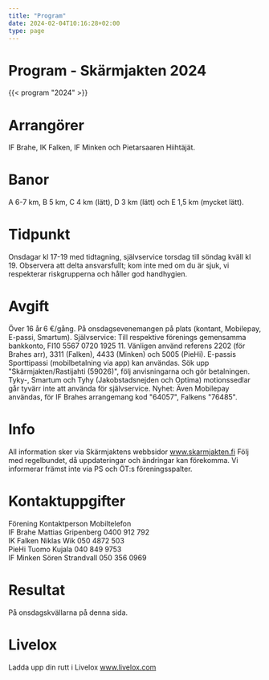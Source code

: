 ```yaml
---
title: "Program"
date: 2024-02-04T10:16:28+02:00
type: page
---
```


# Program - Skärmjakten 2024
   

{{< program "2024" >}}


# Arrangörer

IF Brahe, IK Falken, IF Minken och Pietarsaaren Hiihtäjät.

# Banor

A 6-7 km, B 5 km, C 4 km (lätt), D 3 km (lätt) och E 1,5 km (mycket lätt).

# Tidpunkt 

Onsdagar kl 17-19 med tidtagning, självservice torsdag till söndag kväll kl 19. Observera att delta ansvarsfullt; kom inte med om du är sjuk, vi respekterar riskgrupperna och håller god handhygien.

# Avgift 

Över 16 år 6 €/gång. På onsdagsevenemangen på plats (kontant, Mobilepay, E-passi, Smartum).
Självservice: Till respektive förenings gemensamma bankkonto, FI10 5567 0720 1925 11. Vänligen använd referens 2202 (för Brahes arr), 3311 (Falken), 4433 (Minken) och 5005 (PieHi). E-passis Sporttipassi (mobilbetalning via app) kan användas. Sök upp "Skärmjakten/Rastijahti (59026)", följ anvisningarna och gör betalningen. 
Tyky-, Smartum och Tyhy (Jakobstadsnejden och Optima) motionssedlar går tyvärr inte att använda för självservice.
Nyhet:  Även Mobilepay användas, för IF Brahes arrangemang kod "64057", Falkens "76485".

# Info 

All information sker via Skärmjaktens webbsidor www.skarmjakten.fi 
Följ med regelbundet, då uppdateringar och ändringar kan förekomma. 
Vi informerar främst inte via PS och ÖT:s föreningsspalter. 

# Kontaktuppgifter

Förening    Kontaktperson       Mobiltelefon  
IF Brahe    Mattias Gripenberg  0400 912 792  
IK Falken   Niklas Wik          050 4872 503  
PieHi       Tuomo Kujala        040 849 9753  
IF Minken   Sören Strandvall    050 356 0969  

# Resultat
På onsdagskvällarna på denna sida.

# Livelox
Ladda upp din rutt i Livelox www.livelox.com

